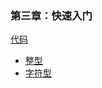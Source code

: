 ### 第三章：快速入门

[代码](../chapter3/)

- [整型](Codes/basic_dev_codes/study_for_c/imooc/chapter3/01.data_types_int.c)
- [字符型](Codes/basic_dev_codes/study_for_c/imooc/chapter3/02.data_types_char.c)